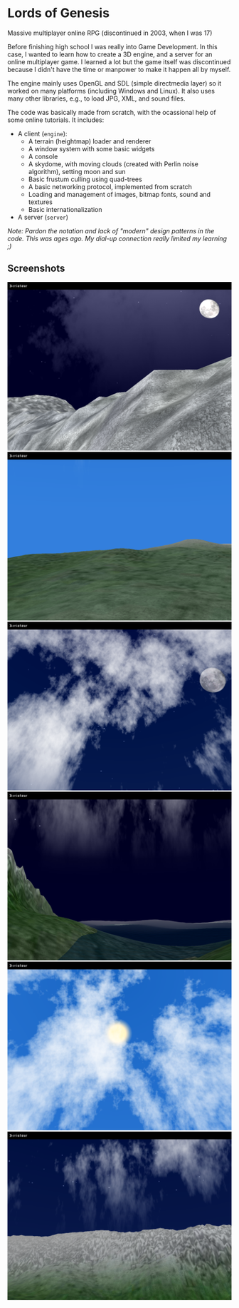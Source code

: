 # Lords of Genesis
Massive multiplayer online RPG (discontinued in 2003, when I was 17)

Before finishing high school I was really into Game Development. In this case, I wanted to learn how to create a 3D engine, and a server for an online multiplayer game. I learned a lot but the game itself was discontinued because I didn't have the time or manpower to make it happen all by myself.

The engine mainly uses OpenGL and SDL (simple directmedia layer) so it worked on many platforms (including Windows and Linux). It also uses many other libraries, e.g., to load JPG, XML, and sound files.

The code was basically made from scratch, with the ocassional help of some online tutorials. It includes:
* A client (`engine`):
  * A terrain (heightmap) loader and renderer
  * A window system with some basic widgets
  * A console
  * A skydome, with moving clouds (created with Perlin noise algorithm), setting moon and sun
  * Basic frustum culling using quad-trees
  * A basic networking protocol, implemented from scratch
  * Loading and management of images, bitmap fonts, sound and textures
  * Basic internationalization
* A server (`server`)

_Note: Pardon the notation and lack of "modern" design patterns in the code. This was ages ago. My dial-up connection really limited my learning ;)_

## Screenshots
![](screenshots/shot1.png)
![](screenshots/shot2.png)
![](screenshots/shot3.png)
![](screenshots/shot4.png)
![](screenshots/shot5.png)
![](screenshots/shot6.png)
